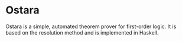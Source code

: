 # Ostara

Ostara is a simple, automated theorem prover for first-order logic. It is based on the resolution method and is implemented in Haskell.
